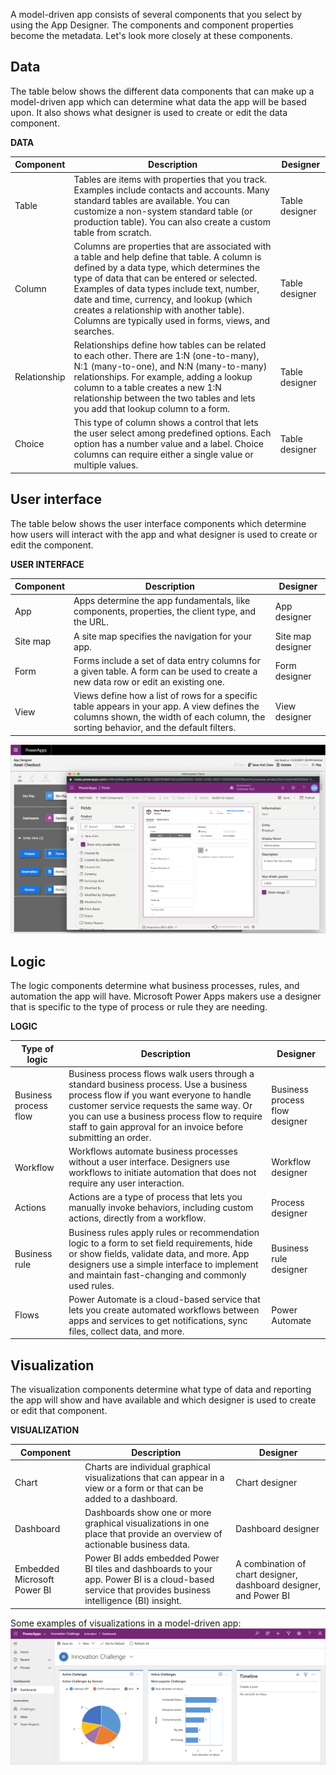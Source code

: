 A model-driven app consists of several components that you select by using the
App Designer. The components and component properties become the metadata. Let's
look more closely at these components.

## Data

The table below shows the different data components that can make up a model-driven app which can determine what data the app will be based upon. It also shows what designer is used to create or edit the data component. 

**DATA**

| **Component**    | **Description**                                                                                                                                                                                                                                                                                                                                                                           | **Designer**    |
|------------------|-------------------------------------------------------------------------------------------------------------------------------------------------------------------------------------------------------------------------------------------------------------------------------------------------------------------------------------------------------------------------------------------|-----------------|
| Table            | Tables are items with properties that you track. Examples include contacts and accounts. Many standard tables are available. You can customize a non-system standard table (or production table). You can also create a custom table from scratch.                                                                                                                                 | Table designer |
| Column           | Columns are properties that are associated with a table and help define that table. A column is defined by a data type, which determines the type of data that can be entered or selected. Examples of data types include text, number, date and time, currency, and lookup (which creates a relationship with another table). Columns are typically used in forms, views, and searches. | Table designer |
| Relationship     | Relationships define how tables can be related to each other. There are 1:N (one-to-many), N:1 (many-to-one), and N:N (many-to-many) relationships. For example, adding a lookup column to a table creates a new 1:N relationship between the two tables and lets you add that lookup column to a form.                                                                               | Table designer |
| Choice           | This type of column shows a control that lets the user select among predefined options. Each option has a number value and a label. Choice columns can require either a single value or multiple values.                                                                                                                                                                                | Table designer |

## User interface

The table below shows the user interface components which determine how users will interact with the app and what designer is used to create or edit the component.

**USER INTERFACE**

| **Component**      | **Description**                                                                                                                                                                                 | **Designer**      |
|--------------------|-------------------------------------------------------------------------------------------------------------------------------------------------------------------------------------------------|-------------------|
| App                | Apps determine the app fundamentals, like components, properties, the client type, and the URL.                                                                                                 | App designer      |
| Site map           | A site map specifies the navigation for your app.                                                                                                                                               | Site map designer |
| Form               | Forms include a set of data entry columns for a given table. A form can be used to create a new data row or edit an existing one.                                                                         | Form designer     |
| View               | Views define how a list of rows for a specific table appears in your app. A view defines the columns shown, the width of each column, the sorting behavior, and the default filters.            | View designer     |

[![App designer and form designer](../media/user-interface-form.png)](../media/user-interface-form.png#lightbox)

## Logic

The logic components determine what business processes, rules, and automation
the app will have. Microsoft Power Apps makers use a designer that is specific
to the type of process or rule they are needing.

**LOGIC**

| **Type of logic**     | **Description**                                                                                                                                                                                                                                                                               | **Designer**                   |
|-----------------------|-----------------------------------------------------------------------------------------------------------------------------------------------------------------------------------------------------------------------------------------------------------------------------------------------|--------------------------------|
| Business process flow | Business process flows walk users through a standard business process. Use a business process flow if you want everyone to handle customer service requests the same way. Or you can use a business process flow to require staff to gain approval for an invoice before submitting an order. | Business process flow designer |
| Workflow              | Workflows automate business processes without a user interface. Designers use workflows to initiate automation that does not require any user interaction.                                                                                                                                    | Workflow designer              |
| Actions               | Actions are a type of process that lets you manually invoke behaviors, including custom actions, directly from a workflow.                                                                                                                                                                    | Process designer               |
| Business rule         | Business rules apply rules or recommendation logic to a form to set field requirements, hide or show fields, validate data, and more. App designers use a simple interface to implement and maintain fast-changing and commonly used rules.                                                   | Business rule designer         |
| Flows                 | Power Automate is a cloud-based service that lets you create automated workflows between apps and services to get notifications, sync files, collect data, and more.                                                                                                                          | Power Automate                 |

## Visualization

The visualization components determine what type of data and reporting the app will show and have available and which designer is used to create or edit that component.

**VISUALIZATION**

| **Component**               | **Description**                                                                                                                                       | **Designer**                                                      |
|-----------------------------|-------------------------------------------------------------------------------------------------------------------------------------------------------|-------------------------------------------------------------------|
| Chart                       | Charts are individual graphical visualizations that can appear in a view or a form or that can be added to a dashboard.                               | Chart designer                                                    |
| Dashboard                   | Dashboards show one or more graphical visualizations in one place that provide an overview of actionable business data.                               | Dashboard designer                                                |
| Embedded Microsoft Power BI | Power BI adds embedded Power BI tiles and dashboards to your app. Power BI is a cloud-based service that provides business intelligence (BI) insight. | A combination of chart designer, dashboard designer, and Power BI |

Some examples of visualizations in a model-driven app:
[![Sample dashboard](../media/model-driven-visualizations.png)](../media/model-driven-visualizations.png#lighbox)




